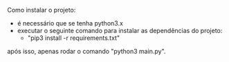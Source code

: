 Como instalar o projeto:
- é necessário que se tenha python3.x
- executar o seguinte comando para instalar as dependências do projeto:
    - "pip3 install -r requirements.txt"

após isso, apenas rodar o comando "python3 main.py".

